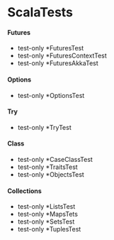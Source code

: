 # ScalaTests

#### Futures
- test-only *FuturesTest
- test-only *FuturesContextTest
- test-only *FuturesAkkaTest

#### Options
- test-only *OptionsTest

#### Try
- test-only *TryTest

#### Class
- test-only *CaseClassTest
- test-only *TraitsTest
- test-only *ObjectsTest

#### Collections
- test-only *ListsTest
- test-only *MapsTets
- test-only *SetsTest
- test-only *TuplesTest

